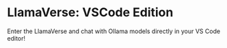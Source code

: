 # LlamaVerse: VSCode Edition

Enter the LlamaVerse and chat with Ollama models directly in your VS Code editor!